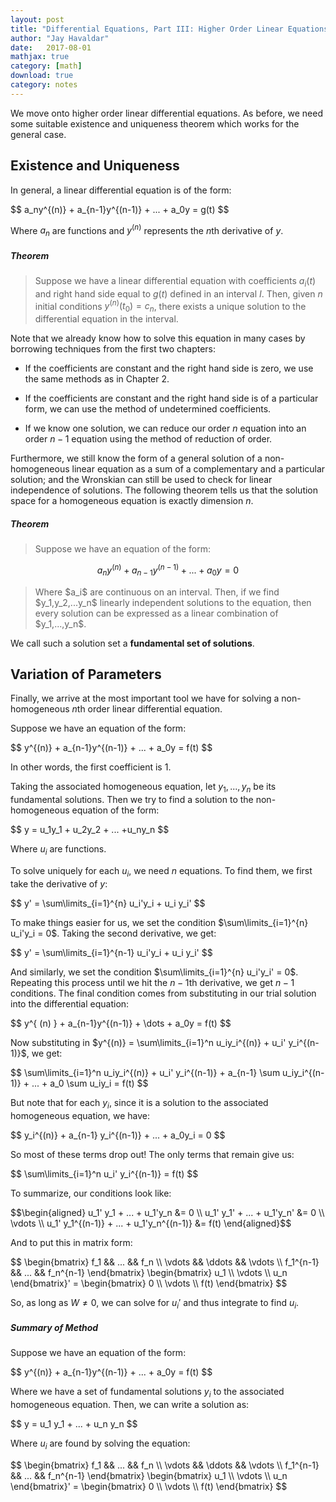 ```yaml
---
layout: post
title: "Differential Equations, Part III: Higher Order Linear Equations"
author: "Jay Havaldar"
date:   2017-08-01
mathjax: true
category: [math]
download: true
category: notes
---
```


We move onto higher order linear differential equations. As before, we need some suitable existence and uniqueness theorem which works for the general case.

## Existence and Uniqueness

In general, a linear differential equation is of the form:

<p>
$$
a_ny^{(n)} + a_{n-1}y^{(n-1)} + ... + a_0y = g(t)
$$
</p>

Where $a_n$ are functions and $y^{(n)}$ represents the $n$th derivative of $y$.

##### Theorem

>Suppose we have a linear differential equation with coefficients $a_i(t)$ and right hand side equal to $g(t)$ defined in an interval $I$. Then, given $n$ initial conditions $y^{(n)}(t_0) = c_n$, there exists a unique solution to the differential equation in the interval.

Note that we already know how to solve this equation in many cases by borrowing techniques from the first two chapters:

- If the coefficients are constant and the right hand side is zero, we use the same methods as in Chapter 2.

- If the coefficients are constant and the right hand side is of a particular form, we can use the method of undetermined coefficients.

- If we know one solution, we can reduce our order $n$ equation into an order $n-1$ equation using the method of reduction of order.

Furthermore, we still know the form of a general solution of a non-homogeneous linear equation as a sum of a complementary and a particular solution; and the Wronskian can still be used to check for linear independence of solutions. The following theorem tells us that the solution space for a homogeneous equation is exactly dimension $n$.

##### Theorem

>Suppose we have an equation of the form:
><p>
$$
a_ny^{(n)} + a_{n-1}y^{(n-1)} + ... + a_0y = 0
$$
></p>
>Where $a_i$ are continuous on an interval. Then, if we find $y_1,y_2,...y_n$ linearly independent solutions to the equation, then every solution can be expressed as a linear combination of $y_1,...,y_n$. 

We call such a solution set a **fundamental set of solutions**.

## Variation of Parameters

Finally, we arrive at the most important tool we have for solving a non-homogeneous $n$th order linear differential equation.

Suppose we have an equation of the form:
<p>
$$
y^{(n)} + a_{n-1}y^{(n-1)} + ... + a_0y = f(t)
$$
</p>

In other words, the first coefficient is $1$.

Taking the associated homogeneous equation, let $y_1,...,y_n$ be its fundamental solutions. Then we try to find a solution to the non-homogeneous equation of the form:
<p>
$$
y = u_1y_1 + u_2y_2 + ... +u_ny_n
$$
</p>

Where $u_i$ are functions.

To solve uniquely for each $u_i$, we need $n$ equations. To find them, we first take the derivative of $y$:

<p>
$$
y' = \sum\limits_{i=1}^{n} u_i'y_i + u_i y_i'
$$
</p>

To make things easier for us, we set the condition $\sum\limits_{i=1}^{n} u_i'y_i = 0$. Taking the second derivative, we get:

<p>
$$
y' = \sum\limits_{i=1}^{n-1} u_i'y_i + u_i y_i'
$$
</p>

And similarly, we set the condition $\sum\limits_{i=1}^{n} u_i'y_i' = 0$. Repeating this process until we hit the $n-1$th derivative, we get $n-1$ conditions. The final condition comes from substituting in our trial solution into the differential equation:

<p>
$$
y^{ (n) } + a_{n-1}y^{(n-1)} + \dots + a_0y = f(t)
$$
</p>

Now substituting in $y^{(n)} = \sum\limits_{i=1}^n u_iy_i^{(n)} + u_i' y_i^{(n-1)}$, we get:

<p>
$$
\sum\limits_{i=1}^n u_iy_i^{(n)} + u_i' y_i^{(n-1)} + a_{n-1} \sum u_iy_i^{(n-1)} + ... + a_0 \sum u_iy_i = f(t)
$$
</p>

But note that for each $y_i$, since it is a solution to the associated homogeneous equation, we have:

<p>
$$
y_i^{(n)} + a_{n-1} y_i^{(n-1)} + ... + a_0y_i = 0
$$
</p>

So most of these terms drop out! The only terms that remain give us:

<p>
$$
\sum\limits_{i=1}^n u_i' y_i^{(n-1)} = f(t)
$$
</p>

To summarize, our conditions look like:

<p>
$$\begin{aligned}
u_1' y_1 + ... + u_1'y_n &= 0 \\
u_1' y_1' + ... + u_1'y_n' &= 0 \\
\vdots \\
u_1' y_1^{(n-1)} + ... + u_1'y_n^{(n-1)} &= f(t)
\end{aligned}$$
</p>

And to put this in matrix form:

<p>
$$
\begin{bmatrix}
f_1 && ... && f_n \\
\vdots && \ddots && \vdots \\
f_1^{n-1} && ... && f_n^{n-1}
\end{bmatrix}
\begin{bmatrix}
u_1 \\
\vdots \\
u_n
\end{bmatrix}'
=
\begin{bmatrix}
0 \\
\vdots \\
f(t)
\end{bmatrix}
$$
</p>

So, as long as $W \ne 0$, we can solve for $u_i'$ and thus integrate to find $u_i$.

##### Summary of Method

Suppose we have an equation of the form:
<p>
$$
y^{(n)} + a_{n-1}y^{(n-1)} + ... + a_0y = f(t)
$$
</p>

Where we have a set of fundamental solutions $y_i$ to the associated homogeneous equation. Then, we can write a solution as:

<p>
$$
y = u_1 y_1 + ... + u_n y_n
$$
</p>

Where $u_i$ are found by solving the equation:

<p>
$$
\begin{bmatrix}
f_1 && ... && f_n \\
\vdots && \ddots && \vdots \\
f_1^{n-1} && ... && f_n^{n-1}
\end{bmatrix}
\begin{bmatrix}
u_1 \\
\vdots \\
u_n
\end{bmatrix}'
=
\begin{bmatrix}
0 \\
\vdots \\
f(t)
\end{bmatrix}
$$
</p>



